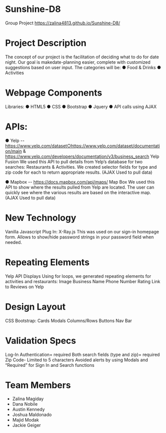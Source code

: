 # Sunshine-D8


Group Project
https://zalina4813.github.io/Sunshine-D8/

# Project Description 
The concept of our project is the facilitation of deciding what to do for date night. Our goal is makedate-planning easier, complete with customized suggestions based on user input. The categories will be:
● Food & Drinks
● Activities

# Webpage Components
Libraries​:
● HTML5
● CSS
● Bootstrap
● Jquery
● API calls using AJAX

# APIs:
● Yelp -- https://www.yelp.com/dataset○https://www.yelp.com/dataset/documentation/main & https://www.yelp.com/developers/documentation/v3/business_search
Yelp Fusion
We used this API to pull details from Yelp’s database for two searches: Restaurants & Activities. 
We created selector fields for type and zip code for each to return appropriate results.
(AJAX Used to pull data) 

● Mapbox -- https://docs.mapbox.com/api/maps/
Map Box
We used this API to show where the results pulled from Yelp are located. The user can quickly see where the various results are based on the interactive map. 
(AJAX Used to pull data)

# New Technology
Vanilla Javascript Plug In: X-Ray.js
This was used on our sign-in homepage form.
Allows to show/hide password strings in your password field when needed.

# Repeating Elements
Yelp API Displays
Using for loops, we generated repeating elements for activities and restaurants:
Image
Business Name
Phone Number
Rating
Link to Reviews on Yelp

# Design Layout
CSS
Bootstrap:
Cards
Modals
Columns/Rows
Buttons
Nav Bar

# Validation Specs
Log-In Authentication= required
Both search fields (type and zip)= required
Zip Code- Limited to 5 characters
Avoided alerts by using Modals and “Required”  for Sign In and Search functions


# Team Members 
* Zalina Magiday
* Dana Nobile 
* Austin Kennedy 
* Joshua Maldonado
* Majid Modak
* Jackie Geiger 
